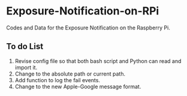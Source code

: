 # Exposure-Notification-on-RPi

Codes and Data for the Exposure Notification on the Raspberry Pi. 

## To do List

1. Revise config file so that both bash script and Python can read and import it.
2. Change to the absolute path or current path. 
3. Add function to log the fail events.
4. Change to the new Apple-Google message format. 
